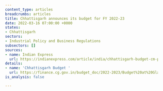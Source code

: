 ```yaml
---
content_type: articles
breadcrumbs: articles
title: Chhattisgarh announces its budget for FY 2022-23
date: 2022-03-16 07:00:00 +0000
states:
- Chhattisgarh
sectors:
- Industrial Policy and Business Regulations
subsectors: []
sources:
- name: Indian Express
  url: https://indianexpress.com/article/india/chhattisgarh-budget-cm-proposes-to-restore-old-pension-scheme-raise-mla-fund-to-rs-4-crore-7809766/
details:
- name: 'Chhattisgarh Budget '
  url: https://finance.cg.gov.in/budget_doc/2022-2023/Budget%20at%20Glance/1-Summary.pdf
is_analysis: false

---
```

